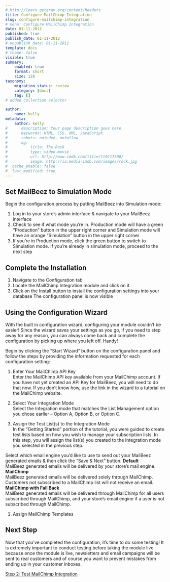 ```yaml
---
# http://learn.getgrav.org/content/headers
title: Configure MailChimp Integration
slug: configure-mailchimp-integration
# menu: Configure MailChimp Integration
date: 01-11-2012
published: true
publish_date: 01-11-2012
# unpublish_date: 01-11-2012
template: docs
# theme: false
visible: true
summary:
    enabled: true
    format: short
    size: 128
taxonomy:
    migration_status: review
    category: [docs]
    tag: []
# added collection selector

author:
    name: kelly
metadata:
    author: kelly
#      description: Your page description goes here
#      keywords: HTML, CSS, XML, JavaScript
#      robots: noindex, nofollow
#      og:
#          title: The Rock
#          type: video.movie
#          url: http://www.imdb.com/title/tt0117500/
#          image: http://ia.media-imdb.com/images/rock.jpg
#  cache_enable: false
#  last_modified: true
---
```


## Set MailBeez to Simulation Mode

Begin the configuration process by putting MailBeez into Simulation mode:

1. Log in to your store’s admin interface & navigate to your MailBeez interface
1. Check to see if what mode you’re in. Production mode will have a green “Production” button in the upper right corner and Simulation mode will have an orange “Simulation” button in the upper right corner
1. If you’re in Production mode, click the green button to switch to Simulation mode. If you’re already in simulation mode, proceed to the next step

## Complete the Installation

1. Navigate to the Configuration tab
1. Locate the MailChimp Integration module and click on it.
1. Click on the Install button to install the configuration settings into your database
The configuration panel is now visible
 

## Using the Configuration Wizard

With the built in configuration wizard, configuring your module couldn’t be easier! Since the wizard saves your settings as you go, if you need to step away for any reason, you can always come back and complete the configuration by picking up where you left off. Handy!

Begin by clicking the “Start Wizard” button on the configuration panel and follow the steps by providing the information requested for each configuration setting:

1. Enter Your MailChimp API Key  
 Enter the MailChimp API key available from your MailChimp account. If you have not yet created an API Key for MailBeez, you will need to do that now. If you don’t know how, use the link in the wizard to a tutorial on the MailChimp website.
 
2. Select Your Integration Mode  
 Select the Integration mode that matches the List Management option you chose earlier – Option A, Option B, or Option C.
3. Assign the Test List(s) to the Integration Mode  
 In the “Getting Started” portion of the tutorial, you were guided to create test lists based on how you wish to manage your subscription lists. In this step, you will assign the list(s) you created to the Integration mode you selected in the previous step. 
 
 Select which email engine you’d like to use to send out your MailBeez generated emails & then click the “Save & Next” button.
 **Default**  
 MailBeez generated emails will be delivered by your store’s mail engine.  
 **MailChimp**  
 MailBeez generated emails will be delivered solely through MailChimp. Customers not subscribed to a MailChimp list will not receive an email.  
 **MailChimp with Fall Back**  
 MailBeez generated emails will be delivered through MailChimp for all users subscribed through MailChimp, and your store’s email engine if a user is not subscribed through MailChimp.

1. Assign MailChimp Templates

## Next Step

Now that you’ve completed the configuration, it’s time to do some testing! It is extremely important to conduct testing before taking the module live because once the module is live, newsletters and email campaigns will be sent to real customers and of course you want to prevent mistakes from ending up in your customer inboxes.

[Step 2: Test MailChimp Integration](/documentation/tutorials/configbeez-tutorials/mailchimp-integration-tutorial/test-mailchimp-integration/)
